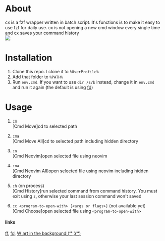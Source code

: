 # About

cx is a fzf wrapper written in batch script. It's functions is to make it easy to use fzf for daily use. cx is not opening a new cmd window every single time and cx saves your command history
<br> <img src="https://media.giphy.com/media/DAX8nrvB6Va1thdiS4/source.gif">

# Installation

1. Clone this repo. I clone it to `%UserProfile%`
2. Add that folder to `%PATH%`
3. Run `env.cmd`. If you want to use `dir /s/b` instead, change it in `env.cmd` and run it again (the default is using [fd](https://github.com/sharkdp/fd))

# Usage

1. `cm`
   <br>[Cmd Move]cd to selected path

2. `cma`
   <br>[Cmd Move All]cd to selected path including hidden directory

3. `cn`
   <br>[Cmd Neovim]open selected file using neovim

4. `cna`
   <br>[Cmd Neovim All]open selected file using neovim including hidden directory

5. `ch` (on process)
   <br>[Cmd History]run selected command from command history. You must exit using `z`, otherwise your last session command won't saved

6. `cc <program-to-open-with> [<args or flags>]` (not available yet)
   <br>[Cmd Choose]open selected file using `<program-to-open-with>`

#### links

[ff](https://github.com/genotrance/ff), [fd](https://github.com/sharkdp/fd), [W art in the background ( ͡° ͜ʖ ͡°)](https://www.pixiv.net/en/artworks/86680494)
